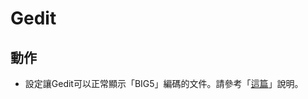 
# Gedit

## 動作

* 設定讓Gedit可以正常顯示「BIG5」編碼的文件。請參考「[這篇](http://www.ubuntu-tw.org/modules/newbb/viewtopic.php?post_id=318884#forumpost318884)」說明。
